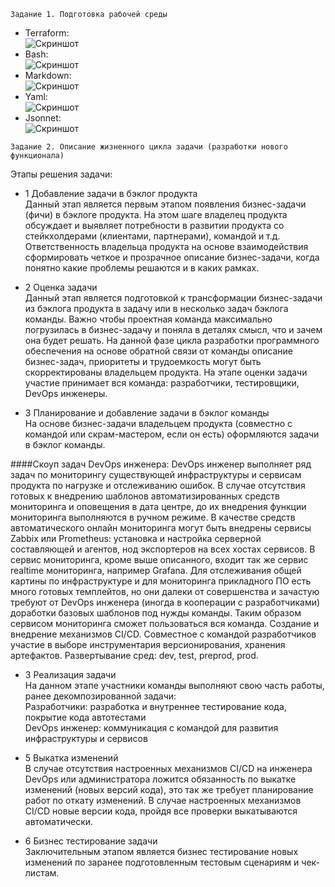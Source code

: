 ```
Задание 1. Подготовка рабочей среды
```
* Terraform:  
![Скриншот](https://github.com/aleksey-raevich/devops-netology/blob/master/Lab1/netology.tf.png)
* Bash:  
![Скриншот](https://github.com/aleksey-raevich/devops-netology/blob/master/Lab1/netology.sh.png)
* Markdown:  
![Скриншот](https://github.com/aleksey-raevich/devops-netology/blob/master/Lab1/netology.md.png)
* Yaml:  
![Скриншот](https://github.com/aleksey-raevich/devops-netology/blob/master/Lab1/netology.yaml.png)
* Jsonnet:  
![Скриншот](https://github.com/aleksey-raevich/devops-netology/blob/master/Lab1/netology.jsonnet.png)

```
Задание 2. Описание жизненного цикла задачи (разработки нового функционала)
```
Этапы решения задачи:

* 1 Добавление задачи в бэклог продукта  
Данный этап является первым этапом появления бизнес-задачи (фичи) в бэклоге продукта. На этом шаге владелец продукта обсуждает и выявляет потребности в развитии продукта со стейкхолдерами (клиентами, партнерами), командой и т.д. Ответственность владельца продукта на основе взаимодействия сформировать четкое и прозрачное описание бизнес-задачи, когда понятно какие проблемы решаются и в каких рамках.

* 2 Оценка задачи  
Данный этап является подготовкой к трансформации бизнес-задачи из бэклога продукта в задачу или в несколько задач бэклога команды. Важно чтобы проектная команда максимально погрузилась в бизнес-задачу и поняла в деталях смысл, что и зачем она будет решать. На данной фазе цикла разработки программного обеспечения на основе обратной связи от команды описание бизнес-задач, приоритеты и трудоемкость могут быть скорректированы владельцем продукта.
На этапе оценки задачи участие принимает вся команда: разработчики, тестировщики, DevOps инженеры.

* 3 Планирование и добавление задачи в бэклог команды  
На основе бизнес-задачи владельцем продукта (совместно с командой или скрам-мастером, если он есть) оформляются задачи в бэклог команды.

####Скоуп задач DevOps инженера:
DevOps инженер выполняет ряд задач по мониторингу существующей инфраструктуры и сервисам продукта по нагрузке и отслеживанию ошибок. В случае отсутствия готовых к внедрению шаблонов автоматизированных средств мониторинга и оповещения в дата центре, до их внедрения функции мониторинга выполняются в ручном режиме.
В качестве средств автоматического онлайн мониторинга могут быть внедрены сервисы Zabbix или Prometheus: установка и настройка серверной составляющей и агентов, нод экспортеров на всех хостах сервисов.
В сервис мониторинга, кроме выше описанного, входит так же сервис realtime мониторинга, например Grafana. Для отслеживания общей картины по инфраструктуре и для мониторинга прикладного ПО есть много готовых темплейтов, но они далеки от совершенства и зачастую требуют от DevOps инженера (иногда в кооперации с разработчиками) доработки базовых шаблонов под нужды команды. Таким образом сервисом мониторинга сможет пользоваться вся команда.
Создание и внедрение механизмов CI/CD. Совместное с командой разработчиков участие в выборе инструментария версионирования, хранения артефактов.
Развертывание сред: dev, test, preprod, prod.

* 3 Реализация задачи  
На данном этапе участники команды выполняют свою часть работы, ранее декомпозированной задачи:  
Разработчики: разработка и внутреннее тестирование кода, покрытие кода автотестами  
DevOps инженер: коммуникация с командой для развития инфраструктуры и сервисов  

* 5 Выкатка изменений  
В случае отсутствия настроенных механизмов CI/CD на инженера DevOps или администратора ложится обязанность по выкатке изменений (новых версий кода), это так же требует планирование работ по откату изменений.
В случае настроенных механизмов CI/CD новые версии кода, пройдя все проверки выкатываются автоматически.

* 6 Бизнес тестирование задачи  
Заключительным этапом является бизнес тестирование новых изменений по заранее подготовленным тестовым сценариям и чек-листам.
